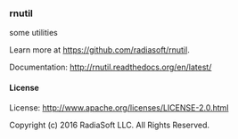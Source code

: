 ### rnutil

some utilities

Learn more at https://github.com/radiasoft/rnutil.

Documentation: http://rnutil.readthedocs.org/en/latest/

#### License

License: http://www.apache.org/licenses/LICENSE-2.0.html

Copyright (c) 2016 RadiaSoft LLC.  All Rights Reserved.
